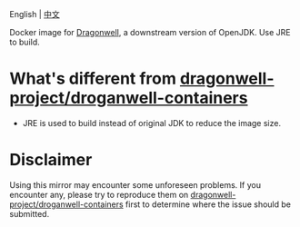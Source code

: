 English | [中文](./readme_CN.md)

Docker image for [Dragonwell](https://github.com/dragonwell-project), a downstream version of OpenJDK. Use JRE to build.

# What's different from [dragonwell-project/droganwell-containers](https://github.com/dragonwell-project/dragonwell-containers/)

- JRE is used to build instead of original JDK to reduce the image size.

# Disclaimer
Using this mirror may encounter some unforeseen problems. If you encounter any, please try to reproduce them on [dragonwell-project/droganwell-containers](https://github.com/dragonwell-project/dragonwell-containers/) first to determine where the issue should be submitted.